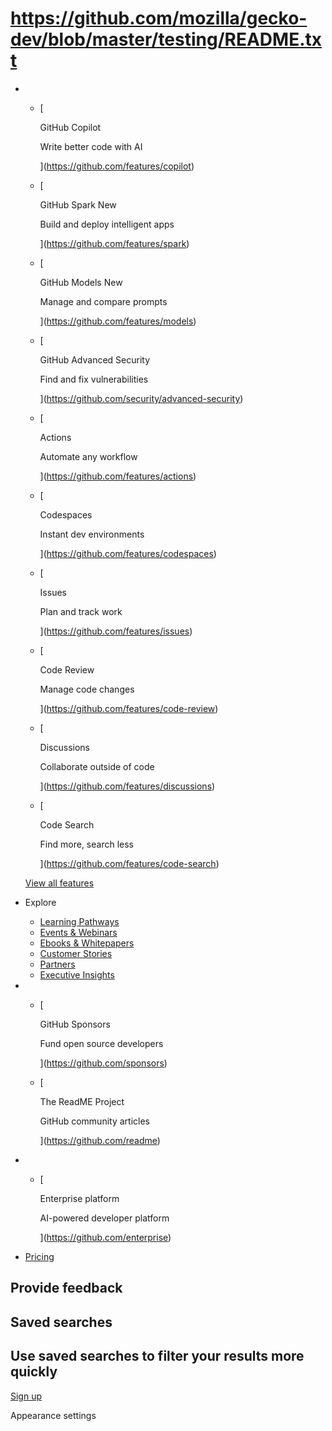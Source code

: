 # https://github.com/mozilla/gecko-dev/blob/master/testing/README.txt

*   *   [
        
        GitHub Copilot
        
        Write better code with AI
        
        
        
        ](https://github.com/features/copilot)
    *   [
        
        GitHub Spark New
        
        Build and deploy intelligent apps
        
        
        
        ](https://github.com/features/spark)
    *   [
        
        GitHub Models New
        
        Manage and compare prompts
        
        
        
        ](https://github.com/features/models)
    *   [
        
        GitHub Advanced Security
        
        Find and fix vulnerabilities
        
        
        
        ](https://github.com/security/advanced-security)
    *   [
        
        Actions
        
        Automate any workflow
        
        
        
        ](https://github.com/features/actions)
    
    *   [
        
        Codespaces
        
        Instant dev environments
        
        
        
        ](https://github.com/features/codespaces)
    *   [
        
        Issues
        
        Plan and track work
        
        
        
        ](https://github.com/features/issues)
    *   [
        
        Code Review
        
        Manage code changes
        
        
        
        ](https://github.com/features/code-review)
    *   [
        
        Discussions
        
        Collaborate outside of code
        
        
        
        ](https://github.com/features/discussions)
    *   [
        
        Code Search
        
        Find more, search less
        
        
        
        ](https://github.com/features/code-search)
    
    [View all features](https://github.com/features)
    

*   Explore
    
    *   [Learning Pathways](https://resources.github.com/learn/pathways)
    *   [Events & Webinars](https://github.com/resources/events)
    *   [Ebooks & Whitepapers](https://github.com/resources/whitepapers)
    *   [Customer Stories](https://github.com/customer-stories)
    *   [Partners](https://partner.github.com/)
    *   [Executive Insights](https://github.com/solutions/executive-insights)
    
*   *   [
        
        GitHub Sponsors
        
        Fund open source developers
        
        
        
        ](https://github.com/sponsors)
    
    *   [
        
        The ReadME Project
        
        GitHub community articles
        
        
        
        ](https://github.com/readme)
    
*   *   [
        
        Enterprise platform
        
        AI-powered developer platform
        
        
        
        ](https://github.com/enterprise)
    
*   [Pricing](https://github.com/pricing)

## Provide feedback

## Saved searches

## Use saved searches to filter your results more quickly

[Sign up](https://github.com/signup?ref_cta=Sign+up&ref_loc=header+logged+out&ref_page=%2F%3Cuser-name%3E%2F%3Crepo-name%3E%2Fblob%2Fshow&source=header-repo&source_repo=mozilla%2Fgecko-dev)

Appearance settings